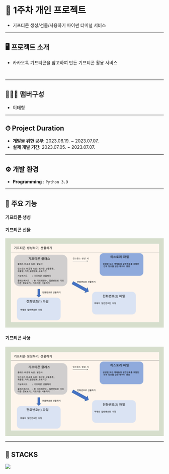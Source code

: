 # 🚩 1주차 개인 프로젝트
-  기프티콘 생성/선물/사용하기 파이썬 터미널 서비스
----------------------------------------------------------

## 🖥️ 프로젝트 소개
- 카카오톡 기프티콘을 참고하여 만든 기프티콘 활용 서비스
<br>

----------------------------------------------------------

## 🧑‍🤝‍🧑 맴버구성
- 이태형

----------------------------------------------------------
## ⏱ Project Duration

- **개발을 위한 공부:** 2023.06.19. ~ 2023.07.07.
- **실제 개발 기간:** 2023.07.05. ~ 2023.07.07.
----------------------------------------------------------

## ⚙️ 개발 환경
- **Programming** : `Python 3.9`

----------------------------------------------------------

## 📌 주요 기능
#### 기프티콘 생성

#### 기프티콘 선물

![Alt text](readme_img/image_01.png)

#### 기프티콘 사용

![Alt text](readme_img/image_01.png)

----------------------------------------------------------

## 📓 STACKS
<img src="https://img.shields.io/badge/Python-3776AB?style=for-the-badge&logo=Python&logoColor=white">